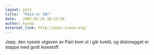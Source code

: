 ```yaml
---
layout: post
title:  "Pain nr 50!"
date:   2002-02-25 16:12:56
author: kusma
external_link: http://pain.scene.org/
---
```

Jepp, den nyeste utgaven av Pain kom ut i går kveld, og diskmagget er
stappa med godt lesestoff.

